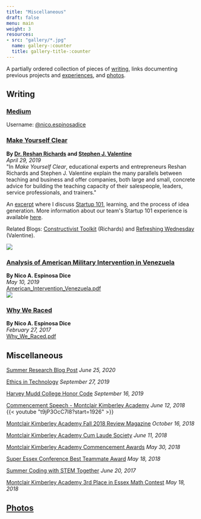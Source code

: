 ```yaml
---
title: "Miscellaneous"
draft: false
menu: main
weight: 3
resources:
- src: "gallery/*.jpg"
  name: gallery-:counter
  title: gallery-title-:counter
---
```

A partially ordered collection of pieces of [writing](#writing), links documenting previous projects and [experiences](#miscellaneous), and [photos](/photos).

<!-- Additionally, we are in the process of consolidating a family history of the Espinosa's from Ecuador. The family tree, stories, and other information will be linked from this page.
 -->
## Writing
<!-- ### [Medium: @nico.espinosadice](https://medium.com/@nico.espinosadice)
 -->
### [Medium](https://medium.com/@nico.espinosadice)
Username: [@nico.espinosadice](https://medium.com/@nico.espinosadice)


### [Make Yourself Clear](https://www.makeyourselfclear.xyz/)
**By [Dr. Reshan Richards](https://www.linkedin.com/in/reshan-richards-50782b12/) and [Stephen J. Valentine](https://www.linkedin.com/in/stephen-valentine-563bab77/)**  
*April 29, 2019*  
"In *Make Yourself Clear*, educational experts and entrepreneurs Reshan Richards and Stephen J. Valentine explain the many parallels between teaching and business and offer companies, both large and small, concrete advice for building the teaching capacity of their salespeople, leaders, service professionals, and trainers."

An [excerpt](https://books.google.com/books?id=a6iODwAAQBAJ&pg=PA82&lpg=PA82&dq=make+yourself+clear+nico+espinosa+dice&source=bl&ots=6cX6hF4ONa&sig=ACfU3U3qcoEjfHpikMfLmxz399e63e6L_Q&hl=en&sa=X&ved=2ahUKEwjYr_7s76ToAhW_lnIEHfgZA58Q6AEwAHoECAoQAQ#v=onepage&q=make%20yourself%20clear%20nico%20espinosa%20dice&f=false) where I discuss [Startup 101](http://startup101.mka.org/), learning, and the process of idea generation. More information about our team's Startup 101 experience is available [here](http://startup101.mka.org/blog-40).  

Related Blogs: [Constructivist Toolkit](https://www.constructivisttoolkit.com/2019/explain-everything-2020-hope) (Richards) and [Refreshing Wednesday](https://refreshingwednesday.com) (Valentine).

[![](/img/makeyourselfclear.jpeg)](https://www.amazon.com/Make-Yourself-Clear-Understand-Everything/dp/111955859X)

### [Analysis of American Military Intervention in Venezuela](/img/American_Intervention_Venezuela.pdf)
**By Nico A. Espinosa Dice**  
*May 10, 2019*  
[American_Intervention_Venezuela.pdf](/img/American_Intervention_Venezuela.pdf)  
[![](/img/American_Intervention_Cover.jpeg)](/img/American_Intervention_Venezuela.pdf)

### [Why We Raced](/img/Why_We_Raced.pdf)
**By Nico A. Espinosa Dice**  
*February 27, 2017*  
[Why_We_Raced.pdf](/img/Why_We_Raced.pdf)  
<!-- [![](/img/Why_We_Raced_Cover.jpeg)](/img/Why_We_Raced.pdf) -->


## Miscellaneous
[Summer Research Blog Post](https://hmc-summer.blogspot.com/2020/06/amistad-abductive-theory.html)
*June 25, 2020*

[Ethics in Technology](https://tsl.news/hmc-career-fair-ethics/)
*September 27, 2019*

[Harvey Mudd College Honor Code](https://www.hmc.edu/ashmc/honor-code/)
*September 16, 2019*

[Commencement Speech - Montclair Kimberley Academy](t9jP3OcC7I8?start=1926)
*June 12, 2018*  
{{< youtube "t9jP3OcC7I8?start=1926" >}}

[Montclair Kimberley Academy Fall 2018 Review Magazine](https://issuu.com/montclairkimberley/docs/mka_fall2018_final/28)
*October 16, 2018*

[Montclair Kimberley Academy Cum Laude Society](https://www.mka.org/cf_news/view.cfm?newsid=2181)
*June 11, 2018*

[Montclair Kimberley Academy Commencement Awards](https://resources.finalsite.net/images/v1528734782/montclair/gpwkpuuy9gvirqbflfuh/AwardsReleaseSeniors2018.pdf)
*May 30, 2018*

[Super Essex Conference Best Teammate Award](https://www.einnews.com/amp/pr_news/447646119/33-student-athletes-presented-2018-best-teammate-award-at-yogi-berra-museum-learning-center)
*May 18, 2018*

[Summer Coding with STEM Together](http://www.montclairlibrary.org/news-events/summer-coding-with-nico-espinosa-dice/)
*June 20, 2017*

[Montclair Kimberley Academy 3rd Place in Essex Math Contest](https://www.facebook.com/MontclairKimberley/posts/mka-came-in-3rd-place-overall-at-the-essex-county-math-league-that-was-held-at-c/10153532473951128/)
*May 18, 2018*

## [Photos](/photos)
